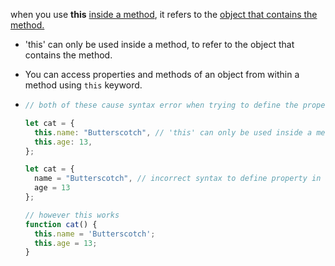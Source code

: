when you use **this** <u>inside a method</u>, it refers to the <u>object that contains the method.</u> 

- 'this' can only be used inside a method, to refer to the object that contains the method.
- You can access properties and methods of an object from within a method using `this` keyword. 

- ```js
  // both of these cause syntax error when trying to define the properties in the object. 
  
  let cat = {
    this.name: "Butterscotch", // 'this' can only be used inside a method, to refer to the object that contains the method.
    this.age: 13,
  };
  
  let cat = {
    name = "Butterscotch", // incorrect syntax to define property in an object.
    age = 13
  };
  ```

  ```js
  // however this works
  function cat() {
    this.name = 'Butterscotch';
    this.age = 13;
  }
  ```

